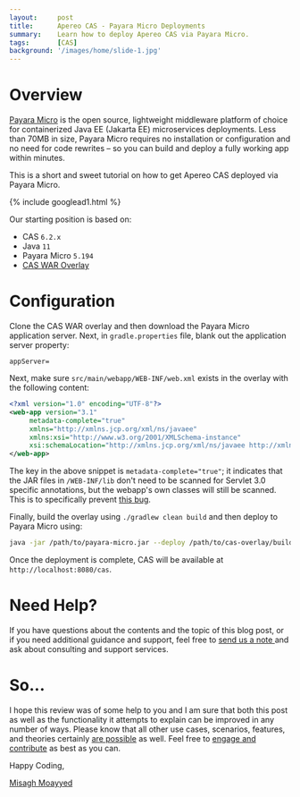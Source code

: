 ```yaml
---
layout:     post
title:      Apereo CAS - Payara Micro Deployments
summary:    Learn how to deploy Apereo CAS via Payara Micro.
tags:       [CAS]
background: '/images/home/slide-1.jpg'
---
```


# Overview

[Payara Micro](https://www.payara.fish/software/payara-server/payara-micro/) is the open source, lightweight middleware platform of choice for containerized Java EE (Jakarta EE) microservices deployments.  Less than 70MB in size, Payara Micro requires no installation or configuration and no need for code rewrites  – so you can build and deploy a fully working app within minutes.

This is a short and sweet tutorial on how to get Apereo CAS deployed via Payara Micro.

{% include googlead1.html  %}

Our starting position is based on:

- CAS `6.2.x`
- Java `11`
- Payara Micro `5.194`
- [CAS WAR Overlay](https://github.com/apereo/cas-overlay-template)

# Configuration

Clone the CAS WAR overlay and then download the Payara Micro application server. Next, in `gradle.properties` file, blank out the application server property:

```properties
appServer=
```

Next, make sure `src/main/webapp/WEB-INF/web.xml` exists in the overlay with the following content:

```xml
<?xml version="1.0" encoding="UTF-8"?>
<web-app version="3.1" 
     metadata-complete="true"
     xmlns="http://xmlns.jcp.org/xml/ns/javaee" 
     xmlns:xsi="http://www.w3.org/2001/XMLSchema-instance" 
     xsi:schemaLocation="http://xmlns.jcp.org/xml/ns/javaee http://xmlns.jcp.org/xml/ns/javaee/web-app_3_1.xsd">
</web-app>
```

The key in the above snippet is `metadata-complete="true"`; it indicates that the JAR files in `/WEB-INF/lib` don't need to be scanned for Servlet 3.0 specific annotations, but the webapp's own classes will still be scanned. This is to specifically prevent [this bug](https://java.net/jira/browse/GLASSFISH-21265).

Finally, build the overlay using `./gradlew clean build` and then deploy to Payara Micro using:

```bash
java -jar /path/to/payara-micro.jar --deploy /path/to/cas-overlay/build/libs/cas.war
```

Once the deployment is complete, CAS will be available at `http://localhost:8080/cas`.


# Need Help?

If you have questions about the contents and the topic of this blog post, or if you need additional guidance and support, feel free to [send us a note ](/#contact-section-header) and ask about consulting and support services.

# So...

I hope this review was of some help to you and I am sure that both this post as well as the functionality it attempts to explain can be improved in any number of ways. Please know that all other use cases, scenarios, features, and theories certainly [are possible](https://apereo.github.io/2017/02/18/onthe-theoryof-possibility/) as well. Feel free to [engage and contribute](https://apereo.github.io/cas/developer/Contributor-Guidelines.html) as best as you can.

Happy Coding,

[Misagh Moayyed](https://fawnoos.com)

